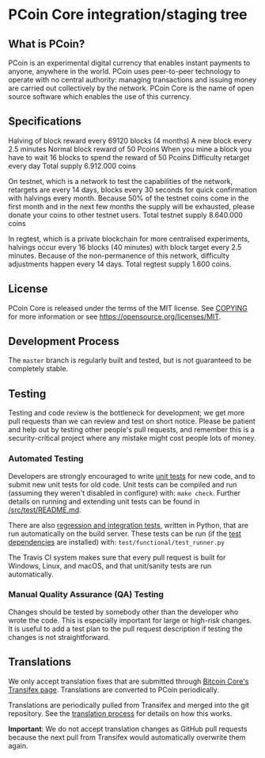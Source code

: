PCoin Core integration/staging tree
=====================================

What is PCoin?
----------------

PCoin is an experimental digital currency that enables instant payments to
anyone, anywhere in the world. PCoin uses peer-to-peer technology to operate
with no central authority: managing transactions and issuing money are carried
out collectively by the network. PCoin Core is the name of open source
software which enables the use of this currency.

**Specifications**
----------------------

Halving of block reward every 69120 blocks (4 months)
A new block every 2.5 minutes
Normal block reward of 50 Pcoins
When you mine a block you have to wait 16 blocks to spend the reward of 50 Pcoins
Difficulty retarget every day
Total supply 6.912.000 coins

On testnet, which is a network to test the capabilities of the network, retargets are every 14 days, blocks every 30 seconds for quick confirmation with halvings every month. Because 50% of the testnet coins come in the first month and in the next few months the supply will be exhausted, please donate your coins to other testnet users. Total testnet supply 8.640.000 coins

In regtest, which is a private blockchain for more centralised experiments, halvings occur every 16 blocks (40 minutes) with block target every 2.5 minutes. Because of the non-permanence of this network, difficulty adjustments happen every 14 days. Total regtest supply 1.600 coins.

License
-------

PCoin Core is released under the terms of the MIT license. See [COPYING](COPYING) for more
information or see https://opensource.org/licenses/MIT.

Development Process
-------------------

The `master` branch is regularly built and tested, but is not guaranteed to be
completely stable.

Testing
-------

Testing and code review is the bottleneck for development; we get more pull
requests than we can review and test on short notice. Please be patient and help out by testing
other people's pull requests, and remember this is a security-critical project where any mistake might cost people
lots of money.

### Automated Testing

Developers are strongly encouraged to write [unit tests](src/test/README.md) for new code, and to
submit new unit tests for old code. Unit tests can be compiled and run
(assuming they weren't disabled in configure) with: `make check`. Further details on running
and extending unit tests can be found in [/src/test/README.md](/src/test/README.md).

There are also [regression and integration tests](/test), written
in Python, that are run automatically on the build server.
These tests can be run (if the [test dependencies](/test) are installed) with: `test/functional/test_runner.py`

The Travis CI system makes sure that every pull request is built for Windows, Linux, and macOS, and that unit/sanity tests are run automatically.

### Manual Quality Assurance (QA) Testing

Changes should be tested by somebody other than the developer who wrote the
code. This is especially important for large or high-risk changes. It is useful
to add a test plan to the pull request description if testing the changes is
not straightforward.

Translations
------------

We only accept translation fixes that are submitted through [Bitcoin Core's Transifex page](https://www.transifex.com/projects/p/bitcoin/).
Translations are converted to PCoin periodically.

Translations are periodically pulled from Transifex and merged into the git repository. See the
[translation process](doc/translation_process.md) for details on how this works.

**Important**: We do not accept translation changes as GitHub pull requests because the next
pull from Transifex would automatically overwrite them again.
